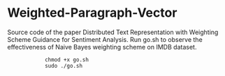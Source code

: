 # Weighted-Paragraph-Vector
Source code of the paper Distributed Text Representation with Weighting Scheme Guidance for Sentiment Analysis. Run go.sh to observe the effectiveness of Naive Bayes weighting scheme on IMDB dataset.

                chmod +x go.sh
                sudo ./go.sh

